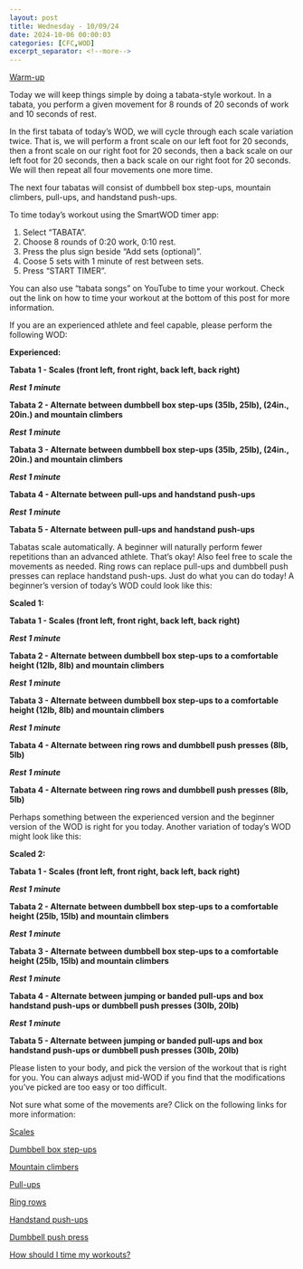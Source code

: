 ```yaml
---
layout: post
title: Wednesday - 10/09/24
date: 2024-10-06 00:00:03
categories: [CFC,WOD]
excerpt_separator: <!--more-->
---
```


[Warm-up](https://communityfitnessclub.wixsite.com/website/post/basic-full-body-warm-up) 

Today we will keep things simple by doing a tabata-style workout. In a tabata, you perform a given movement for 8 rounds of 20 seconds of work and 10 seconds of rest. 

In the first tabata of today’s WOD, we will cycle through each scale variation twice. That is, we will perform a front scale on our left foot for 20 seconds, then a front scale on our right foot for 20 seconds, then a back scale on our left foot for 20 seconds, then a back scale on our right foot for 20 seconds. We will then repeat all four movements one more time. 

The next four tabatas will consist of dumbbell box step-ups, mountain climbers, pull-ups, and handstand push-ups.

To time today’s workout using the SmartWOD timer app: 

1. Select “TABATA”. 
2. Choose 8 rounds of 0:20 work, 0:10 rest.
3. Press the plus sign beside “Add sets (optional)”.
4. Coose 5 sets with 1 minute of rest between sets. 
5. Press “START TIMER”.

You can also use “tabata songs” on YouTube to time your workout. Check out the link on how to time your workout at the bottom of this post for more information.

If you are an experienced athlete and feel capable, please perform the following WOD:

**Experienced:**

**Tabata 1 - Scales (front left, front right, back left, back right)**

***Rest 1 minute***

**Tabata 2 - Alternate between dumbbell box step-ups (35lb, 25lb), (24in., 20in.) and mountain climbers**

***Rest 1 minute***

**Tabata 3 - Alternate between dumbbell box step-ups (35lb, 25lb), (24in., 20in.) and mountain climbers**

***Rest 1 minute***

**Tabata 4 - Alternate between pull-ups and handstand push-ups**

***Rest 1 minute***

**Tabata 5 - Alternate between pull-ups and handstand push-ups**
<!--more-->

Tabatas scale automatically. A beginner will naturally perform fewer repetitions than an advanced athlete. That’s okay! Also feel free to scale the movements as needed. Ring rows can replace pull-ups and dumbbell push presses can replace handstand push-ups. Just do what you can do today! A beginner’s version of today’s WOD could look like this:

**Scaled 1:**

**Tabata 1 - Scales (front left, front right, back left, back right)**

***Rest 1 minute***

**Tabata 2 - Alternate between dumbbell box step-ups to a comfortable height (12lb, 8lb) and mountain climbers**

***Rest 1 minute***

**Tabata 3 - Alternate between dumbbell box step-ups to a comfortable height (12lb, 8lb) and mountain climbers**

***Rest 1 minute***

**Tabata 4 - Alternate between ring rows and dumbbell push presses (8lb, 5lb)**

***Rest 1 minute***

**Tabata 4 - Alternate between ring rows and dumbbell push presses (8lb, 5lb)**

Perhaps something between the experienced version and the beginner version of the WOD is right for you today. Another variation of today’s WOD might look like this:

**Scaled 2:**

**Tabata 1 - Scales (front left, front right, back left, back right)**

***Rest 1 minute***

**Tabata 2 - Alternate between dumbbell box step-ups to a comfortable height (25lb, 15lb) and mountain climbers**

***Rest 1 minute***

**Tabata 3 - Alternate between dumbbell box step-ups to a comfortable height (25lb, 15lb) and mountain climbers**

***Rest 1 minute***

**Tabata 4 - Alternate between jumping or banded pull-ups and box handstand push-ups or dumbbell push presses (30lb, 20lb)**

***Rest 1 minute***

**Tabata 5 - Alternate between jumping or banded pull-ups and box handstand push-ups or dumbbell push presses (30lb, 20lb)**

Please listen to your body, and pick the version of the workout that is right for you. You can always adjust mid-WOD if you find that the modifications you’ve picked are too easy or too difficult.

Not sure what some of the movements are? Click on the following links for more information:

[Scales](https://communityfitnessclub.wixsite.com/website/post/scales) 

[Dumbbell box step-ups](https://communityfitnessclub.wixsite.com/website/post/dumbbell-box-step-ups) 

[Mountain climbers](https://www.youtube.com/watch?v=nmwgirgXLYM)  

[Pull-ups](https://communityfitnessclub.wixsite.com/website/post/pull-ups)

[Ring rows](https://communityfitnessclub.wixsite.com/website/post/ring-rows) 

[Handstand push-ups](https://communityfitnessclub.wixsite.com/website/post/handstand-push-ups)  

[Dumbbell push press](https://communityfitnessclub.wixsite.com/website/post/dumbbell-push-press)

[How should I time my workouts?](https://communityfitnessclub.wixsite.com/website/post/how-should-i-time-my-workouts)
